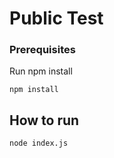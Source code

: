 # Public Test

### Prerequisites

Run npm install

```
npm install
```

## How to run

```
node index.js 
```
